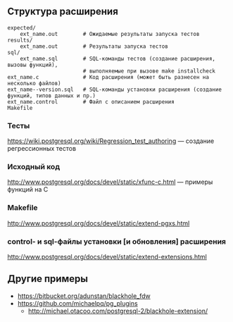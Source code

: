 ## Структура расширения

    expected/
        ext_name.out        # Ожидаемые результаты запуска тестов
    results/
        ext_name.out        # Результаты запуска тестов
    sql/
        ext_name.sql        # SQL-команды тестов (создание расширения, вызовы функций),
                            # выполняемые при вызове make installcheck
    ext_name.c              # Код расширения (может быть разнесен на несколько файлов)
    ext_name--version.sql   # SQL-команды установки расширения (создание функций, типов данных и пр.)
    ext_name.control        # Файл с описанием расширения
    Makefile

### Тесты

https://wiki.postgresql.org/wiki/Regression_test_authoring &mdash; создание регрессионных тестов

### Исходный код

http://www.postgresql.org/docs/devel/static/xfunc-c.html &mdash; примеры функций на C

### Makefile

http://www.postgresql.org/docs/devel/static/extend-pgxs.html

### control- и sql-файлы установки [и обновления] расширения

http://www.postgresql.org/docs/devel/static/extend-extensions.html

## Другие примеры

* https://bitbucket.org/adunstan/blackhole_fdw
* https://github.com/michaelpq/pg_plugins
    * http://michael.otacoo.com/postgresql-2/blackhole-extension/
